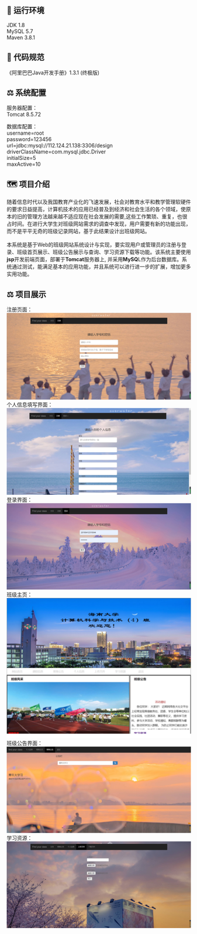 ## :carousel_horse: 运行环境
JDK 1.8 </br>
MySQL 5.7 </br>
Maven 3.8.1 </br>
## :eagle: 代码规范
《阿里巴巴Java开发手册》1.3.1 (终极版)
## :balance_scale: 系统配置
服务器配置：</br>
Tomcat 8.5.72

数据库配置：</br>
username=root</br>
password=123456</br>
url=jdbc:mysql://112.124.21.138:3306/design</br>
driverClassName=com.mysql.jdbc.Driver</br>
initialSize=5</br>
maxActive=10</br>

## :world_map: 项目介绍 
随着信息时代以及我国教育产业化的飞速发展，社会对教育水平和教学管理软硬件的要求日益提高，计算机技术的应用已经普及到经济和社会生活的各个领域，使原本的旧的管理方法越来越不适应现在社会发展的需要,这些工作繁琐、重复，也很占时间。在进行大学生对班级网站需求的调查中发现，用户需要有新的功能出现，而不是平平无奇的班级记录网站，基于此结果设计出班级网站。</br></br>
本系统是基于Web的班级网站系统设计与实现，要实现用户或管理员的注册与登录、班级首页展示、班级公告展示与查询、学习资源下载等功能。该系统主要使用**jsp**开发前端页面，部署于**Tomcat**服务器上, 并采用**MySQ**L作为后台数据库。系统通过测试，能满足基本的应用功能，并且系统可以进行进一步的扩展，增加更多实用功能。
## :balance_scale: 项目展示  
注册页面：</br>
![image](https://github.com/wzy6432/ClassWebsite/blob/main/project-show/注册页面.png)</br>
个人信息填写界面：</br>
![image](https://github.com/wzy6432/ClassWebsite/blob/main/project-show/个人信息填写页面.png)</br>
登录界面：</br>
![image](https://github.com/wzy6432/ClassWebsite/blob/main/project-show/登录页面.png)</br>
班级主页：</br>
![image](https://github.com/wzy6432/ClassWebsite/blob/main/project-show/班级主页面.png)</br>
班级公告界面：</br>
![image](https://github.com/wzy6432/ClassWebsite/blob/main/project-show/班级公告页面.png)</br>
学习资源：</br>
![image](https://github.com/wzy6432/ClassWebsite/blob/main/project-show/学习资源上传和下载界面.png)</br>

